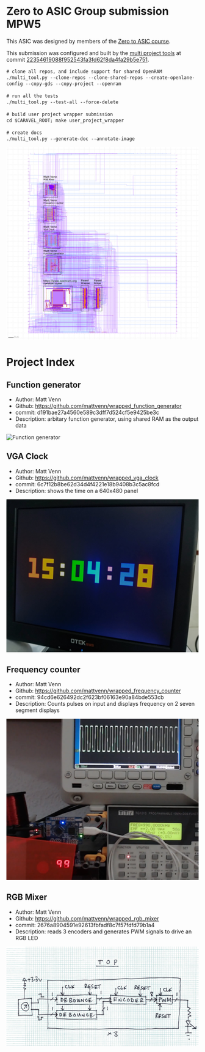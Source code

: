 
# Zero to ASIC Group submission MPW5

This ASIC was designed by members of the [Zero to ASIC course](https://zerotoasiccourse.com).

This submission was configured and built by the [multi project tools](https://github.com/mattvenn/multi_project_tools) at commit [22354619088f952543fa3fd62f8da4fa29b5e751](https://github.com/mattvenn/multi_project_tools/commit/22354619088f952543fa3fd62f8da4fa29b5e751).

    # clone all repos, and include support for shared OpenRAM
    ./multi_tool.py --clone-repos --clone-shared-repos --create-openlane-config --copy-gds --copy-project --openram

    # run all the tests
    ./multi_tool.py --test-all --force-delete

    # build user project wrapper submission
    cd $CARAVEL_ROOT; make user_project_wrapper

    # create docs
    ./multi_tool.py --generate-doc --annotate-image

![multi macro](pics/multi_macro_annotated.png)

# Project Index

## Function generator

* Author: Matt Venn
* Github: https://github.com/mattvenn/wrapped_function_generator
* commit: d191bae27a4560e589c3dff7d524cf5e9425be3c
* Description: arbitary function generator, using shared RAM as the output data

![Function generator](pics/function_generator.png)

## VGA Clock

* Author: Matt Venn
* Github: https://github.com/mattvenn/wrapped_vga_clock
* commit: 6c7f12b8be62d34d4f4221e18b9408b3c5ac8fcd
* Description: shows the time on a 640x480 panel

![VGA Clock](pics/vga_clock.jpg)

## Frequency counter

* Author: Matt Venn
* Github: https://github.com/mattvenn/wrapped_frequency_counter
* commit: 94cd6e626492dc2f623bf06163e90a84bde553cb
* Description: Counts pulses on input and displays frequency on 2  seven segment displays

![Frequency counter](pics/frequency_counter.png)

## RGB Mixer

* Author: Matt Venn
* Github: https://github.com/mattvenn/wrapped_rgb_mixer
* commit: 2676a8904591e92613fbfadf8c7f57fdfd79b1a4
* Description: reads 3 encoders and generates PWM signals to drive an RGB LED

![RGB Mixer](pics/schematic.jpg)


